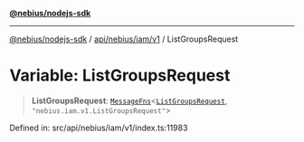 [**@nebius/nodejs-sdk**](../../../../../README.md)

---

[@nebius/nodejs-sdk](../../../../../README.md) / [api/nebius/iam/v1](../README.md) / ListGroupsRequest

# Variable: ListGroupsRequest

> **ListGroupsRequest**: [`MessageFns`](../../../../../runtime/protos/core/interfaces/MessageFns.md)\<[`ListGroupsRequest`](../interfaces/ListGroupsRequest.md), `"nebius.iam.v1.ListGroupsRequest"`\>

Defined in: src/api/nebius/iam/v1/index.ts:11983
